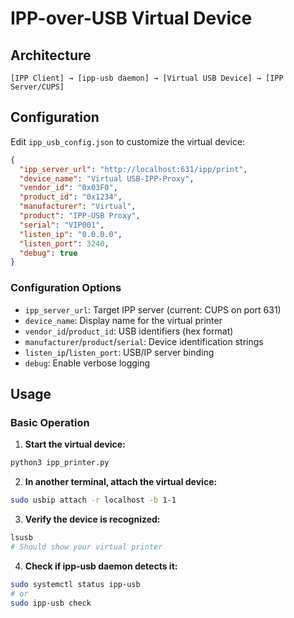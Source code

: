 # IPP-over-USB Virtual Device

## Architecture

```
[IPP Client] → [ipp-usb daemon] → [Virtual USB Device] → [IPP Server/CUPS]
```

## Configuration

Edit `ipp_usb_config.json` to customize the virtual device:

```json
{
  "ipp_server_url": "http://localhost:631/ipp/print",
  "device_name": "Virtual USB-IPP-Proxy",
  "vendor_id": "0x03F0",
  "product_id": "0x1234",
  "manufacturer": "Virtual",
  "product": "IPP-USB Proxy",
  "serial": "VIP001",
  "listen_ip": "0.0.0.0",
  "listen_port": 3240,
  "debug": true
}
```

### Configuration Options

- `ipp_server_url`: Target IPP server (current: CUPS on port 631)
- `device_name`: Display name for the virtual printer
- `vendor_id`/`product_id`: USB identifiers (hex format)
- `manufacturer`/`product`/`serial`: Device identification strings
- `listen_ip`/`listen_port`: USB/IP server binding
- `debug`: Enable verbose logging

## Usage

### Basic Operation

1. **Start the virtual device:**
```bash
python3 ipp_printer.py
```

2. **In another terminal, attach the virtual device:**
```bash
sudo usbip attach -r localhost -b 1-1
```

3. **Verify the device is recognized:**
```bash
lsusb
# Should show your virtual printer
```

4. **Check if ipp-usb daemon detects it:**
```bash
sudo systemctl status ipp-usb
# or
sudo ipp-usb check
```
